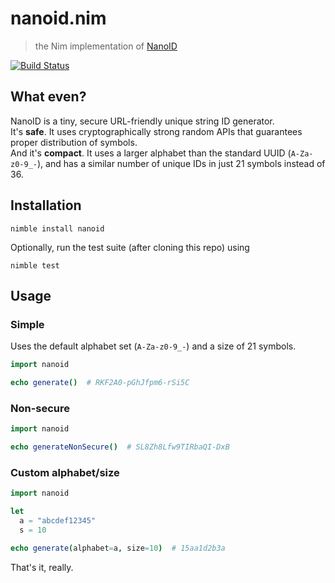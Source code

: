 # nanoid.nim
> the Nim implementation of [NanoID](https://github.com/ai/nanoid)

[![Build Status](https://travis-ci.org/icyphox/nanoid.nim.svg?branch=master)](https://travis-ci.org/icyphox/nanoid.nim)

## What even?
NanoID is a tiny, secure URL-friendly unique string ID generator.  
It's **safe**. It uses cryptographically strong random APIs that guarantees proper distribution of symbols.  
And it's **compact**. It uses a larger alphabet than the standard UUID (`A-Za-z0-9_-`), and has a similar number of unique IDs in just 21 symbols instead of 36.

## Installation
```
nimble install nanoid
```

Optionally, run the test suite (after cloning this repo) using

```
nimble test
```

## Usage

### Simple

Uses the default alphabet set (`A-Za-z0-9_-`) and a size of 21 symbols.

```Nim
import nanoid

echo generate()  # RKF2A0-pGhJfpm6-rSi5C
```

### Non-secure

```Nim
import nanoid

echo generateNonSecure()  # SL8Zh8Lfw9TIRbaQI-DxB
```

### Custom alphabet/size

```Nim
import nanoid

let
  a = "abcdef12345"
  s = 10

echo generate(alphabet=a, size=10)  # 15aa1d2b3a
```

That's it, really. 
